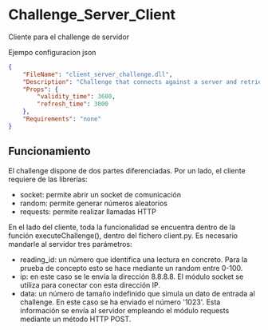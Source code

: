 # Challenge_Server_Client

Cliente para el challenge de servidor

Ejempo configuracion json
```json
{
	"FileName": "client_server_challenge.dll",
	"Description": "Challenge that connects against a server and retrieves a key depending on the sent parameters",
	"Props": {
		"validity_time": 3600,
		"refresh_time": 3000
	},
	"Requirements": "none"
}
```

## Funcionamiento

El challenge dispone de dos partes diferenciadas. Por un lado, el cliente requiere de las librerías:
- socket: permite abrir un socket de comunicación
- random: permite generar números aleatorios
- requests: permite realizar llamadas HTTP

En el lado del cliente, toda la funcionalidad se encuentra dentro de la función executeChallenge(), dentro del fichero client.py.
Es necesario mandarle al servidor tres parámetros:
- reading_id: un número que identifica una lectura en concreto. Para la prueba de concepto esto se hace mediante un random entre  0-100.
- ip: en este caso se le envía la dirección 8.8.8.8. El módulo socket se utiliza para conectar con esta dirección IP.
- data: un número de tamaño indefinido que simula un dato de entrada al challenge. En este caso se ha enviado el número '1023'.
Esta información se envía al servidor empleando el módulo requests mediante un método HTTP POST.

